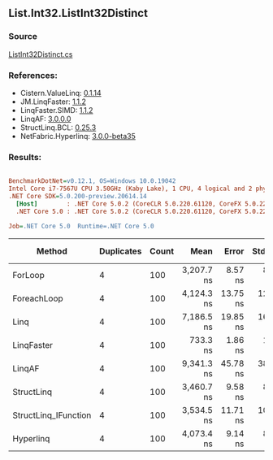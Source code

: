 ﻿## List.Int32.ListInt32Distinct

### Source
[ListInt32Distinct.cs](../LinqBenchmarks/List/Int32/ListInt32Distinct.cs)

### References:
- Cistern.ValueLinq: [0.1.14](https://www.nuget.org/packages/Cistern.ValueLinq/0.1.14)
- JM.LinqFaster: [1.1.2](https://www.nuget.org/packages/JM.LinqFaster/1.1.2)
- LinqFaster.SIMD: [1.1.2](https://www.nuget.org/packages/LinqFaster.SIMD/1.0.3)
- LinqAF: [3.0.0.0](https://www.nuget.org/packages/LinqAF/3.0.0.0)
- StructLinq.BCL: [0.25.3](https://www.nuget.org/packages/StructLinq.BCL/0.25.3)
- NetFabric.Hyperlinq: [3.0.0-beta35](https://www.nuget.org/packages/NetFabric.Hyperlinq/3.0.0-beta35)

### Results:
``` ini

BenchmarkDotNet=v0.12.1, OS=Windows 10.0.19042
Intel Core i7-7567U CPU 3.50GHz (Kaby Lake), 1 CPU, 4 logical and 2 physical cores
.NET Core SDK=5.0.200-preview.20614.14
  [Host]        : .NET Core 5.0.2 (CoreCLR 5.0.220.61120, CoreFX 5.0.220.61120), X64 RyuJIT
  .NET Core 5.0 : .NET Core 5.0.2 (CoreCLR 5.0.220.61120, CoreFX 5.0.220.61120), X64 RyuJIT

Job=.NET Core 5.0  Runtime=.NET Core 5.0  

```
|               Method | Duplicates | Count |       Mean |    Error |   StdDev | Ratio | RatioSD |  Gen 0 | Gen 1 | Gen 2 | Allocated |
|--------------------- |----------- |------ |-----------:|---------:|---------:|------:|--------:|-------:|------:|------:|----------:|
|              ForLoop |          4 |   100 | 3,207.7 ns |  8.57 ns |  8.01 ns |  1.00 |    0.00 | 2.8687 |     - |     - |    6008 B |
|          ForeachLoop |          4 |   100 | 4,124.3 ns | 13.75 ns | 12.19 ns |  1.29 |    0.00 | 2.8687 |     - |     - |    6008 B |
|                 Linq |          4 |   100 | 7,186.5 ns | 19.85 ns | 16.58 ns |  2.24 |    0.01 | 2.0599 |     - |     - |    4320 B |
|           LinqFaster |          4 |   100 |   733.3 ns |  1.86 ns |  1.74 ns |  0.23 |    0.00 |      - |     - |     - |         - |
|               LinqAF |          4 |   100 | 9,341.3 ns | 45.78 ns | 38.23 ns |  2.91 |    0.02 | 5.9204 |     - |     - |   12400 B |
|           StructLinq |          4 |   100 | 3,460.7 ns |  9.58 ns |  8.49 ns |  1.08 |    0.00 | 0.0153 |     - |     - |      32 B |
| StructLinq_IFunction |          4 |   100 | 3,534.5 ns | 11.71 ns | 10.38 ns |  1.10 |    0.00 |      - |     - |     - |         - |
|            Hyperlinq |          4 |   100 | 4,073.4 ns |  9.14 ns |  8.10 ns |  1.27 |    0.00 |      - |     - |     - |         - |
